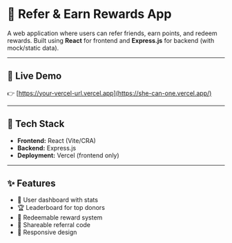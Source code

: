 # 🎁 Refer & Earn Rewards App

A web application where users can refer friends, earn points, and redeem rewards. Built using **React** for frontend and **Express.js** for backend (with mock/static data).

---

## 🚀 Live Demo

👉 [https://your-vercel-url.vercel.app](https://she-can-one.vercel.app/) 

---

## 🧰 Tech Stack

- **Frontend:** React (Vite/CRA)
- **Backend:** Express.js
- **Deployment:** Vercel (frontend only)

---

## ✨ Features

- 👤 User dashboard with stats
- 🏆 Leaderboard for top donors
- 🎁 Redeemable reward system
- 🔗 Shareable referral code
- 📱 Responsive design
